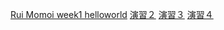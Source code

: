 
[Rui Momoi week1 helloworld](https://colab.research.google.com/drive/1mnEM2XISf-nixqwbnccEjY9ocD3DyV06)
[演習２](https://colab.research.google.com/drive/110-Ybh-1tovLU-Y5HHl5av8A3uWgmwvb#scrollTo=bT1TuckpNrIc)
[演習３](https://colab.research.google.com/drive/18W2Gz7QeTgh7chAIsS2G3Mri_oJS0Jg3#scrollTo=AKVw1X5FL4Ab)
[演習４](https://colab.research.google.com/drive/1WFa-oVA4pJeOXbnTm9VY_1ZG3DSRtrHv#scrollTo=XWUP-G14Ozmo)
